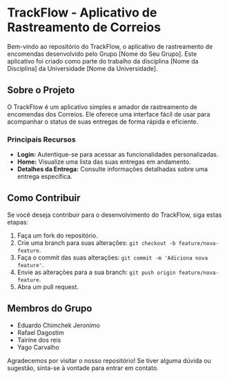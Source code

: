 # TrackFlow - Aplicativo de Rastreamento de Correios

Bem-vindo ao repositório do TrackFlow, o aplicativo de rastreamento de encomendas desenvolvido pelo Grupo [Nome do Seu Grupo]. Este aplicativo foi criado como parte do trabalho da disciplina [Nome da Disciplina] da Universidade [Nome da Universidade].

## Sobre o Projeto

O TrackFlow é um aplicativo simples e amador de rastreamento de encomendas dos Correios. Ele oferece uma interface fácil de usar para acompanhar o status de suas entregas de forma rápida e eficiente.

### Principais Recursos

- **Login:** Autentique-se para acessar as funcionalidades personalizadas.
- **Home:** Visualize uma lista das suas entregas em andamento.
- **Detalhes da Entrega:** Consulte informações detalhadas sobre uma entrega específica.

## Como Contribuir

Se você deseja contribuir para o desenvolvimento do TrackFlow, siga estas etapas:

1. Faça um fork do repositório.
2. Crie uma branch para suas alterações: `git checkout -b feature/nova-feature`.
3. Faça o commit das suas alterações: `git commit -m 'Adiciona nova feature'`.
4. Envie as alterações para a sua branch: `git push origin feature/nova-feature`.
5. Abra um pull request.

## Membros do Grupo

- Eduardo Chimchek Jeronimo
- Rafael Dagostim
- Tairine dos reis
- Yago Carvalho

Agradecemos por visitar o nosso repositório! Se tiver alguma dúvida ou sugestão, sinta-se à vontade para entrar em contato.